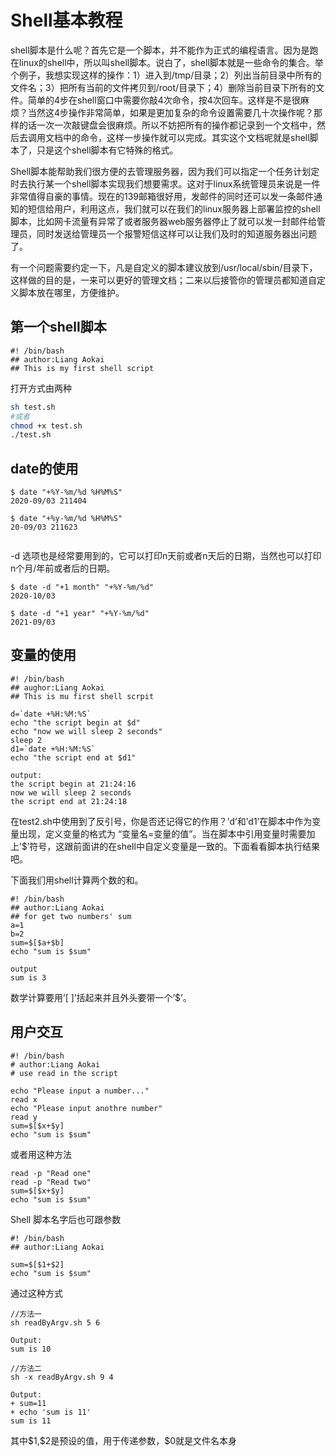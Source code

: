# Shell基本教程

shell脚本是什么呢？首先它是一个脚本，并不能作为正式的编程语言。因为是跑在linux的shell中，所以叫shell脚本。说白了，shell脚本就是一些命令的集合。举个例子，我想实现这样的操作：1）进入到/tmp/目录；2）列出当前目录中所有的文件名；3）把所有当前的文件拷贝到/root/目录下；4）删除当前目录下所有的文件。简单的4步在shell窗口中需要你敲4次命令，按4次回车。这样是不是很麻烦？当然这4步操作非常简单，如果是更加复杂的命令设置需要几十次操作呢？那样的话一次一次敲键盘会很麻烦。所以不妨把所有的操作都记录到一个文档中，然后去调用文档中的命令，这样一步操作就可以完成。其实这个文档呢就是shell脚本了，只是这个shell脚本有它特殊的格式。

Shell脚本能帮助我们很方便的去管理服务器，因为我们可以指定一个任务计划定时去执行某一个shell脚本实现我们想要需求。这对于linux系统管理员来说是一件非常值得自豪的事情。现在的139邮箱很好用，发邮件的同时还可以发一条邮件通知的短信给用户，利用这点，我们就可以在我们的linux服务器上部署监控的shell脚本，比如网卡流量有异常了或者服务器web服务器停止了就可以发一封邮件给管理员，同时发送给管理员一个报警短信这样可以让我们及时的知道服务器出问题了。

有一个问题需要约定一下，凡是自定义的脚本建议放到/usr/local/sbin/目录下，这样做的目的是，一来可以更好的管理文档；二来以后接管你的管理员都知道自定义脚本放在哪里，方便维护。

## 第一个shell脚本

```shell
#! /bin/bash
## author:Liang Aokai
## This is my first shell script
```

打开方式由两种

```bash
sh test.sh
#或者
chmod +x test.sh
./test.sh
```

## date的使用

```shell
$ date "+%Y-%m/%d %H%M%S"
2020-09/03 211404

$ date "+%y-%m/%d %H%M%S"
20-09/03 211623


```

-d 选项也是经常要用到的，它可以打印n天前或者n天后的日期，当然也可以打印n个月/年前或者后的日期。

```shell
$ date -d "+1 month" "+%Y-%m/%d"
2020-10/03

$ date -d "+1 year" "+%Y-%m/%d"
2021-09/03
```

## 变量的使用

```shell
#! /bin/bash
## aughor:Liang Aokai
## This is mu first shell scrpit

d=`date +%H:%M:%S`
echo "the script begin at $d"
echo "now we will sleep 2 seconds"
sleep 2
d1=`date +%H:%M:%S`
echo "the script end at $d1"

```

```
output:
the script begin at 21:24:16
now we will sleep 2 seconds
the script end at 21:24:18
```



在test2.sh中使用到了反引号，你是否还记得它的作用？’d’和’d1’在脚本中作为变量出现，定义变量的格式为 “变量名=变量的值”。当在脚本中引用变量时需要加上’$’符号，这跟前面讲的在shell中自定义变量是一致的。下面看看脚本执行结果吧。

下面我们用shell计算两个数的和。



```shell
#! /bin/bash
## author:Liang Aokai
## for get two numbers' sum
a=1
b=2
sum=$[$a+$b]
echo "sum is $sum"

```

```
output
sum is 3

```

数学计算要用’[ ]’括起来并且外头要带一个’$’。

## 用户交互

```shell
#! /bin/bash
# author:Liang Aokai
# use read in the script

echo "Please input a number..."
read x
echo "Please input anothre number"
read y
sum=$[$x+$y]
echo "sum is $sum"
```

或者用这种方法

```shell
read -p "Read one"
read -p "Read two"
sum=$[$x+$y]
echo "sum is $sum"
```

Shell 脚本名字后也可跟参数

```shell
#! /bin/bash
## author:Liang Aokai

sum=$[$1+$2]
echo "sum is $sum"
```

通过这种方式

```
//方法一
sh readByArgv.sh 5 6

Output:
sum is 10

//方法二
sh -x readByArgv.sh 9 4

Output:
+ sum=11
+ echo 'sum is 11'
sum is 11

```

其中\$1,\$2是预设的值，用于传递参数，\$0就是文件名本身